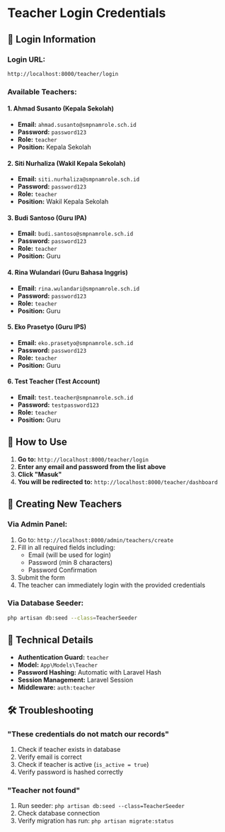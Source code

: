 # Teacher Login Credentials

## 🔐 Login Information

### **Login URL:**
```
http://localhost:8000/teacher/login
```

### **Available Teachers:**

#### 1. Ahmad Susanto (Kepala Sekolah)
- **Email:** `ahmad.susanto@smpnamrole.sch.id`
- **Password:** `password123`
- **Role:** `teacher`
- **Position:** Kepala Sekolah

#### 2. Siti Nurhaliza (Wakil Kepala Sekolah)
- **Email:** `siti.nurhaliza@smpnamrole.sch.id`
- **Password:** `password123`
- **Role:** `teacher`
- **Position:** Wakil Kepala Sekolah

#### 3. Budi Santoso (Guru IPA)
- **Email:** `budi.santoso@smpnamrole.sch.id`
- **Password:** `password123`
- **Role:** `teacher`
- **Position:** Guru

#### 4. Rina Wulandari (Guru Bahasa Inggris)
- **Email:** `rina.wulandari@smpnamrole.sch.id`
- **Password:** `password123`
- **Role:** `teacher`
- **Position:** Guru

#### 5. Eko Prasetyo (Guru IPS)
- **Email:** `eko.prasetyo@smpnamrole.sch.id`
- **Password:** `password123`
- **Role:** `teacher`
- **Position:** Guru

#### 6. Test Teacher (Test Account)
- **Email:** `test.teacher@smpnamrole.sch.id`
- **Password:** `testpassword123`
- **Role:** `teacher`
- **Position:** Guru

## 🚀 How to Use

1. **Go to:** `http://localhost:8000/teacher/login`
2. **Enter any email and password from the list above**
3. **Click "Masuk"**
4. **You will be redirected to:** `http://localhost:8000/teacher/dashboard`

## 📝 Creating New Teachers

### **Via Admin Panel:**
1. Go to: `http://localhost:8000/admin/teachers/create`
2. Fill in all required fields including:
   - Email (will be used for login)
   - Password (min 8 characters)
   - Password Confirmation
3. Submit the form
4. The teacher can immediately login with the provided credentials

### **Via Database Seeder:**
```bash
php artisan db:seed --class=TeacherSeeder
```

## 🔧 Technical Details

- **Authentication Guard:** `teacher`
- **Model:** `App\Models\Teacher`
- **Password Hashing:** Automatic with Laravel Hash
- **Session Management:** Laravel Session
- **Middleware:** `auth:teacher`

## 🛠️ Troubleshooting

### **"These credentials do not match our records"**
1. Check if teacher exists in database
2. Verify email is correct
3. Check if teacher is active (`is_active = true`)
4. Verify password is hashed correctly

### **"Teacher not found"**
1. Run seeder: `php artisan db:seed --class=TeacherSeeder`
2. Check database connection
3. Verify migration has run: `php artisan migrate:status`




